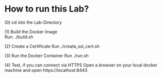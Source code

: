 # How to run this Lab?

(0) cd into the Lab-Directory

(1) Build the Docker Image  
Run: ./build.sh

(2) Create a Certificate
Run ./create_ssl_cert.sh

(3) Run the Docker Container
Run ./run.sh

(4) Test, if you can connect via HTTPS
Open a browser on your local docker machine and open https://localhost:8443
